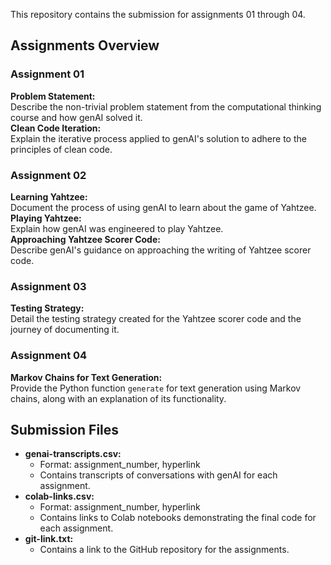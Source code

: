 This repository contains the submission for assignments 01 through 04.

## Assignments Overview

### Assignment 01
**Problem Statement:**  
Describe the non-trivial problem statement from the computational thinking course and how genAI solved it.  
**Clean Code Iteration:**  
Explain the iterative process applied to genAI's solution to adhere to the principles of clean code.

### Assignment 02
**Learning Yahtzee:**  
Document the process of using genAI to learn about the game of Yahtzee.  
**Playing Yahtzee:**  
Explain how genAI was engineered to play Yahtzee.  
**Approaching Yahtzee Scorer Code:**  
Describe genAI's guidance on approaching the writing of Yahtzee scorer code.

### Assignment 03
**Testing Strategy:**  
Detail the testing strategy created for the Yahtzee scorer code and the journey of documenting it.

### Assignment 04
**Markov Chains for Text Generation:**  
Provide the Python function `generate` for text generation using Markov chains, along with an explanation of its functionality.

## Submission Files
- **genai-transcripts.csv:**  
  - Format: assignment_number, hyperlink  
  - Contains transcripts of conversations with genAI for each assignment.
- **colab-links.csv:**  
  - Format: assignment_number, hyperlink  
  - Contains links to Colab notebooks demonstrating the final code for each assignment.
- **git-link.txt:**  
  - Contains a link to the GitHub repository for the assignments.
